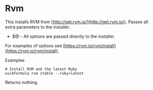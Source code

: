 Rvm
===

This installs RVM from [http://get.rvm.io/](http://get.rvm.io/).  Passes all extra parameters to the installer.

* $@ - All options are passed directly to the installer.

For examples of options see [https://rvm.io/rvm/install](https://rvm.io/rvm/install).

Examples

    # Install RVM and the latest Ruby
    wickFormula rvm stable --ruby=latest

Returns nothing.


